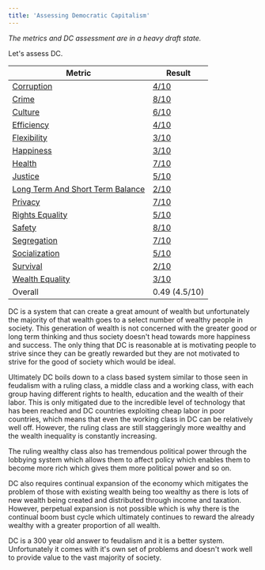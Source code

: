 ```yaml
---
title: 'Assessing Democratic Capitalism'
---
```


*The metrics and DC assessment are in a heavy draft state.*

Let's assess DC.

Metric | Result
--- | ---
[Corruption](../societal-metrics/metrics/corruption) | [4/10](metrics/corruption)
[Crime](../societal-metrics/metrics/crime) | [8/10](metrics/crime)
[Culture](../societal-metrics/metrics/culture) | [6/10](metrics/culture)
[Efficiency](../societal-metrics/metrics/efficiency) | [4/10](metrics/efficiency)
[Flexibility](../societal-metrics/metrics/flexibility) | [3/10](metrics/flexibility)
[Happiness](../societal-metrics/metrics/happiness) | [3/10](metrics/happiness)
[Health](../societal-metrics/metrics/health) | [7/10](metrics/health)
[Justice](../societal-metrics/metrics/justice) | [5/10](metrics/justice)
[Long Term And Short Term Balance](../societal-metrics/metrics/long-term-and-short-term-balance) | [2/10](../societal-metrics/metrics/long-term-and-short-term-balance)
[Privacy](../societal-metrics/metrics/privacy) | [7/10](metrics/privacy)
[Rights Equality](../societal-metrics/metrics/rights-equality) | [5/10](metrics/rights-equality)
[Safety](../societal-metrics/metrics/safety) | [8/10](metrics/safety)
[Segregation](../societal-metrics/metrics/segregation) | [7/10](metrics/segregation)
[Socialization](../societal-metrics/metrics/socialization) | [5/10](metrics/socialization)
[Survival](../societal-metrics/metrics/survival) | [2/10](metrics/survival)
[Wealth Equality](../societal-metrics/metrics/wealth-equality) | [3/10](metrics/wealth-equality)
Overall | 0.49 (4.5/10)

DC is a system that can create a great amount of wealth but unfortunately the majority of that wealth goes to a select number of wealthy people in society. This generation of wealth is not concerned with the greater good or long term thinking and thus society doesn't head towards more happiness and success. The only thing that DC is reasonable at is motivating people to strive since they can be greatly rewarded but they are not motivated to strive for the good of society which would be ideal.

Ultimately DC boils down to a class based system similar to those seen in feudalism with a ruling class, a middle class and a working class, with each group having different rights to health, education and the wealth of their labor. This is only mitigated due to the incredible level of technology that has been reached and DC countries exploiting cheap labor in poor countries, which means that even the working class in DC can be relatively well off. However, the ruling class are still staggeringly more wealthy and the wealth inequality is constantly increasing.

The ruling wealthy class also has tremendous political power through the lobbying system which allows them to affect policy which enables them to become more rich which gives them more political power and so on.

DC also requires continual expansion of the economy which mitigates the problem of those with existing wealth being too wealthy as there is lots of new wealth being created and distributed through income and taxation. However, perpetual expansion is not possible which is why there is the continual boom bust cycle which ultimately continues to reward the already wealthy with a greater proportion of all wealth.

DC is a 300 year old answer to feudalism and it is a better system. Unfortunately it comes with it's own set of problems and doesn't work well to provide value to the vast majority of society.
